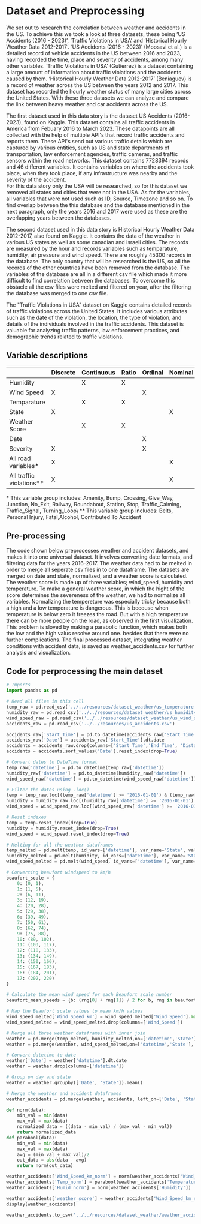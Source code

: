 # Dataset and Preprocessing

We set out to research the correlation between weather and accidents in the US. To achieve this we took a look at three datasets, these being ‘US Accidents (2016 - 2023)’, ‘Traffic Violations in USA’ and ‘Historical Hourly Weather Data 2012-2017’. ‘US Accidents (2016 - 2023)’ (Moosavi et al.) is a detailed record of vehicle accidents in the US between 2016 and 2023, having recorded the time, place and severity of accidents, among many other variables. ‘Traffic Violations in USA’ (Gutierrez) is a dataset containing a large amount of information about traffic violations and the accidents caused by them. ‘Historical Hourly Weather Data 2012-2017’ (Beniaguev) is a record of weather across the US between the years 2012 and 2017. This dataset has recorded the hourly weather status of many large cities across the United States. With these three datasets we can analyze and compare the link between heavy weather and car accidents across the US.

The first dataset used in this data story is the dataset US Accidents (2016-2023), found on Kaggle. This dataset contains all traffic accidents in America from Febuary 2016 to March 2023. These datapoints are all collected with the help of multiple API's that record traffic accidents and reports them. These API's send out various traffic details which are captured by various entities, such as US and state departments of transportation, law enforcement agencies, traffic cameras, and traffic sensors within the road networks. This dataset contains 7728394 records and 46 different variables. It contains variables on where the accidents took place, when they took place, if any infrastructure was nearby and the severity of the accident. <br>
For this data story only the USA will be researched, so for this dataset we removed all states and cities that were not in the USA. As for the variables, all variables that were not used such as ID, Source, Timezone and so on. To find overlap between the this database and the database mentioned in the next paragraph, only the years 2016 and 2017 were used as these are the overlapping years between the databases.

The second dataset used in this data story is Historical Hourly Weather Data 2012-2017, also found on Kaggle. It contains the data of the weather in various US states as well as some canadian and israeli cities. The records are measured by the hour and records variables such as temparature, humidity, air pressure and wind speed. There are roughly 45300 records in the database.
The only country that will be researched is the US, so all the records of the other countries have been removed from the database. The variables of the database are all in a different csv file which made it more difficult to find correlation between the databases. To overcome this obstacle all the csv files were melted and filtered on year, after the filtering the database was merged to one csv file.

The "Traffic Violations in USA" dataset on Kaggle contains detailed records of traffic violations across the United States. It includes various attributes such as the date of the violation, the location, the type of violation, and details of the individuals involved in the traffic accidents. This dataset is valuable for analyzing traffic patterns, law enforcement practices, and demographic trends related to traffic violations.

## Variable descriptions

|                        | Discrete | Continuous | Ratio | Ordinal | Nominal | Interval |
|------------------------|----------|------------|-------|---------|---------|----------|
| Humidity               |          | X          | X     |         |         |          |
| Wind Speed             | X        |            |       | X       |         |          |
| Temparature            |          | X          | X     |         |         |          |
| State                  | X        |            |       |         | X       |          |
| Weather Score          |          | X          | X     |         |         |          |
| Date                   |          |            |       | X       |         | X        |
| Severity               | X        |            |       | X       |         |          |
| All road variables*    | X        |            |       |         | X       |          |
| All traffic violations** | X        |            |       |         | X       |          |

\* This variable group includes: Amenity, Bump, Crossing, Give_Way, Junction, No_Exit, Railway, Roundabout, Station, Stop, Traffic_Calming, Traffic_Signal, Turning_Loop\\
\** This variable group includes: Belts, Personal Injury, Fatal,Alcohol, Contributed To Accident

## Pre-processing
The code shown below preprocesses weather and accident datasets, and makes it into one universal dataset. It involves converting date formats, and filtering data for the years 2016-2017. The weather data had to be melted in order to merge all seperate csv files in to one dataframe. The datasets are merged on date and state, normalized, and a weather score is calculated. The weather score is made up of three variables; wind_speed, humidity and temperature. To make a general weather score, in which the hight of the score determines the severeness of the weather, we had to normalize all variables. Normalizing the tempereture was especially tricky because both a high and a low temperature is dangerous. This is becouse when temperature is below zero it freezes the road. But with a high temperature there can be more people on the road, as observed in the first visualization. This problem is sloved by making a parabolic function, which makes both the low and the high valus resolve around one. besides that there were no further complications. The final processed dataset, integrating weather conditions with accident data, is saved as weather_accidents.csv for further analysis and visualization.

## Code for perprocessing the main dataset
```python
# Imports
import pandas as pd

# Read all files in this cell
temp_raw = pd.read_csv('../../resources/dataset_weather/us_temperature.csv')
humidity_raw = pd.read_csv('../../resources/dataset_weather/us_humidity.csv')
wind_speed_raw = pd.read_csv('../../resources/dataset_weather/us_wind_speed.csv')
accidents_raw = pd.read_csv('../../resources/us_accidents.csv')

accidents_raw['Start_Time'] = pd.to_datetime(accidents_raw['Start_Time'])
accidents_raw['Date'] = accidents_raw['Start_Time'].dt.date
accidents = accidents_raw.drop(columns=['Start_Time','End_Time', 'Distance(mi)'])
accidents = accidents.sort_values('Date').reset_index(drop=True)

# Convert dates to DateTime format
temp_raw['datetime'] = pd.to_datetime(temp_raw['datetime'])
humidity_raw['datetime'] = pd.to_datetime(humidity_raw['datetime'])
wind_speed_raw['datetime'] = pd.to_datetime(wind_speed_raw['datetime'])

# Filter the dates using .loc()
temp = temp_raw.loc[(temp_raw['datetime'] >= '2016-01-01') & (temp_raw['datetime'] < '2018-01-01')]
humidity = humidity_raw.loc[(humidity_raw['datetime'] >= '2016-01-01') & (humidity_raw['datetime'] < '2018-01-01')]
wind_speed = wind_speed_raw.loc[(wind_speed_raw['datetime'] >= '2016-01-01') & (wind_speed_raw['datetime'] < '2018-01-01')]

# Reset indexes
temp = temp.reset_index(drop=True)
humidity = humidity.reset_index(drop=True)
wind_speed = wind_speed.reset_index(drop=True)

# Melting for all the weather dataframes
temp_melted = pd.melt(temp, id_vars=['datetime'], var_name='State', value_name='Temperature')
humidity_melted = pd.melt(humidity, id_vars=['datetime'], var_name='State', value_name='Humidity')
wind_speed_melted = pd.melt(wind_speed, id_vars=['datetime'], var_name='State', value_name='Wind_Speed')

# Converting beaufort windspeed to km/h
beaufort_scale = {
    0: (0, 1),
    1: (1, 5),
    2: (6, 11),
    3: (12, 19),
    4: (20, 28),
    5: (29, 38),
    6: (39, 49),
    7: (50, 61),
    8: (62, 74),
    9: (75, 88),
    10: (89, 102),
    11: (103, 117),
    12: (118, 133),
    13: (134, 149),
    14: (150, 166),
    15: (167, 183),
    16: (184, 201),
    17: (202, 220)
}

# Calculate the mean wind speed for each Beaufort scale number
beaufort_mean_speeds = {b: (rng[0] + rng[1]) / 2 for b, rng in beaufort_scale.items()}

# Map the Beaufort scale values to mean km/h values
wind_speed_melted['Wind_Speed_km'] = wind_speed_melted['Wind_Speed'].map(beaufort_mean_speeds)
wind_speed_melted = wind_speed_melted.drop(columns=['Wind_Speed'])

# Merge all three weather dataframes with inner join
weather = pd.merge(temp_melted, humidity_melted,on=['datetime','State'], how='inner')
weather = pd.merge(weather, wind_speed_melted,on=['datetime','State'], how='inner')

# Convert datetime to date
weather['Date'] = weather['datetime'].dt.date
weather = weather.drop(columns=['datetime'])

# Group on day and state
weather = weather.groupby(['Date', 'State']).mean()

# Merge the weather and accident dataframes
weather_accidents = pd.merge(weather, accidents, left_on=['Date', 'State'], right_on=['Date', 'City'], how='inner')

def norm(data):
    min_val = min(data)
    max_val = max(data)
    normalized_data = ((data - min_val) / (max_val - min_val))
    return normalized_data
def parabool(data):
    min_val = min(data)
    max_val = max(data)
    avg = (min_val + max_val)/2
    out_data = abs(data - avg)
    return norm(out_data)

weather_accidents['Wind_Speed_km_norm'] = norm(weather_accidents['Wind_Speed_km'])
weather_accidents['Temp_norm'] = parabool(weather_accidents['Temperature'])
weather_accidents['Humid_norm'] = norm(weather_accidents['Humidity'])

weather_accidents['weather_score'] = weather_accidents['Wind_Speed_km_norm'] + weather_accidents['Humid_norm'] + weather_accidents['Temp_norm']
display(weather_accidents)

weather_accidents.to_csv('../../resources/dataset_weather/weather_accidents.csv',index=False)
```
